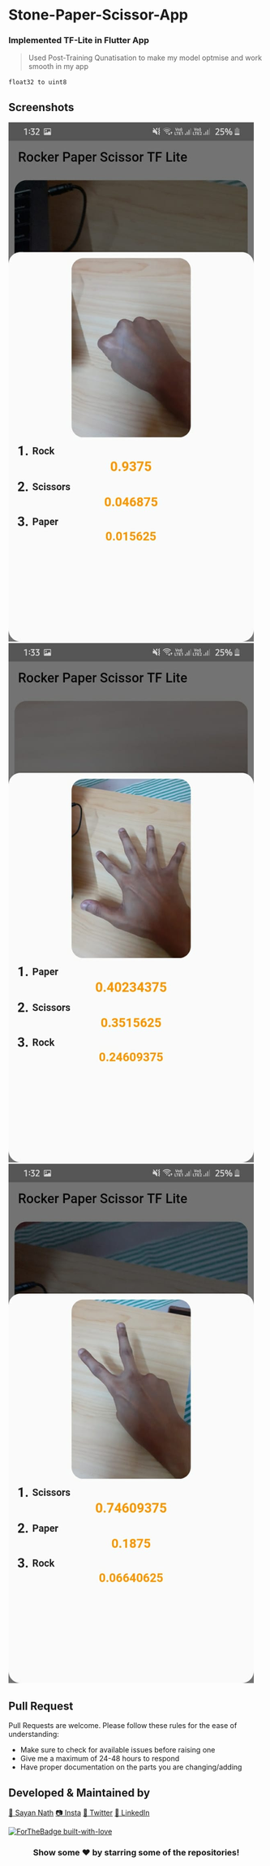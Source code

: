 # Stone-Paper-Scissor-App

### Implemented TF-Lite in Flutter App

> Used Post-Training Qunatisation to make my model optmise and work smooth in my app

```
float32 to uint8
```

## Screenshots

<img src="Screenshots/Rock.jpeg">
<img src="Screenshots/Paper.jpeg">
<img src="Screenshots/Scissor.jpeg">

## Pull Request

Pull Requests are welcome. Please follow these rules for the ease of understanding:
* Make sure to check for available issues before raising one
* Give me a maximum of 24-48 hours to respond
* Have proper documentation on the parts you are changing/adding

## Developed & Maintained by

[👨 Sayan Nath](https://sayan-nath.web.app/)
[📷 Insta](https://www.instagram.com/sayannath235/)
[🐤 Twitter](https://twitter.com/SayanNa20204009)
[🧳 LinkedIn](https://www.linkedin.com/in/sayan-nath-15a989182/)

[![ForTheBadge built-with-love](http://ForTheBadge.com/images/badges/built-with-love.svg)](https://github.com/sayannath)

<div align="center">
  
### Show some ❤️ by starring some of the repositories!

</div>
